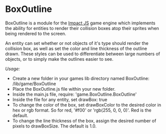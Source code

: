 BoxOutline
===

BoxOutline is a module for the [Impact JS](http://www.impactjs.com) game engine which implements the ability for entities to render their collision boxes atop their sprites when being rendered to the screen.

An entity can set whether or not objects of it's type should render the collision box, as well as set the color and line thickness of the outline drawn. These styles can be used to differentiate between large numbers of objects, or to simply make the outlines easier to see.

*Usage:*

* Create a new folder in your games lib directory named BoxOutline: /lib/game/BoxOutline
* Place the BoxOutline.js file within your new folder.
* Inside the main.js file, require: 'game.BoxOutline.BoxOutline'
* Inside the file for any entity, set drawBox: true
* To change the color of the box, set drawBoxColor to the desired color in hex or rgb format. So for red, '#f00' or 'rgb(255, 0, 0, 0)'. Red is the default.
* To change the line thickness of the box, assign the desired number of pixels to drawBoxSize. The default is 1.0.
